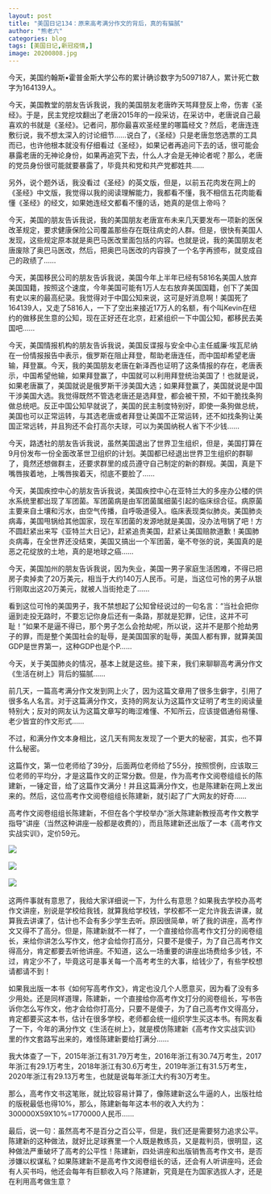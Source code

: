 ```yaml
---
layout: post
title: "美国日记134：原来高考满分作文的背后，真的有猫腻"
author: "熊老六"
categories: blog
tags: [美国日记,新冠疫情,]
image: 20200808.jpg
---
```

​​​​​​​​​​​​​​​​​​​​今天，美国约翰斯•霍普金斯大学公布的累计确诊数字为5097187人，累计死亡数字为164139人。

今天，美国教堂的朋友告诉我说，我的美国朋友老唐昨天骂拜登反上帝，伤害《圣经》。于是，民主党挖坟翻出了老唐2015年的一段采访，在采访中，老唐说自己最喜欢的书就是《圣经》。记者问，那你最喜欢圣经里的哪篇经文？然后，老唐连连敷衍说，我不想太深入的讨论细节……说白了，《圣经》只是老唐忽悠选票的工具而已，也许他根本就没有仔细看过《圣经》，如果记者再追问下去的话，很可能会暴露老唐的无神论身份，如果再追究下去，什么人才会是无神论者呢？那么，老唐的党员身份很可能就要暴露了，毕竟共和党和共产党都姓共……

另外，说个题外话，我没看过《圣经》的英文版，但是，以前五花肉发在网上的《圣经》中文版，我觉得以我的阅读理解能力，我都看不懂，我不相信五花肉能看懂《圣经》的经文，如果她连经文都看不懂的话，她真的是信上帝吗？

今天，美国的朋友告诉我说，我的美国朋友老唐宣布未来几天要发布一项新的医保改革规定，要求健康保险公司覆盖那些存在既往病史的人群。但是，很快有美国人发现，这些规定原本就是奥巴马医改里面包括的内容。也就是说，我的美国朋友老唐废除了奥巴马医改，然后，把奥巴马医改的内容换了一个名字再颁布，就变成自己的政绩了……

今天，美国移民公司的朋友告诉我说，美国今年上半年已经有5816名美国人放弃美国国籍，按照这个速度，今年美国可能有1万人左右放弃美国国籍，创下了美国有史以来的最高纪录。我觉得对于中国公知来说，这可是好消息啊！美国死了164139人，又走了5816人，一下了空出来接近17万人的名额，有个叫Kevin在纽约的做移民生意的公知，现在正好还在北京，赶紧组织一下中国公知，都移民去美国吧……

今天，美国情报机构的朋友告诉我说，美国反谍报与安全中心主任威廉·埃瓦尼纳在一份情报报告中表示，俄罗斯在阻止拜登，帮助老唐连任，而中国却希望老唐输，拜登赢。今天，我的美国朋友老唐在新泽西也证明了这条情报的存在，老唐表示，中国希望他输，如果拜登赢了，中国就可以利用拜登统治美国了！也就是说，如果老唐赢了，美国就说是俄罗斯干涉美国大选；如果拜登赢了，美国就说是中国干涉美国大选。我觉得既然不管选老唐还是选拜登，都会被干预，不如干脆找条狗做总统吧。反正中国公知早就说了，美国的民主制度特别好，即使一条狗做总统，美国也可以正常运转，与其选老唐或者拜登让美国不正常运转，还不如找条狗让美国正常远转，并且狗还不会打高尔夫球，可以为美国纳税人省下不少钱……

今天，路透社的朋友告诉我说，虽然美国退出了世界卫生组织，但是，美国打算在9月份发布一份全面改革世卫组织的计划。美国都已经退出世界卫生组织的群聊了，竟然还想做群主，还要求群里的成员遵守自己制定的新的群规。美国，真是下嘴唇挨着地，上嘴唇挨着天，彻底不要脸了……

今天，美国疾控中心的朋友告诉我说，美国疾控中心在亚特兰大的多座办公楼的供水系统里都出现了军团菌。军团菌病是由军团菌属细菌引起的临床综合征。病原菌主要来自土壤和污水，由空气传播，自呼吸道侵入。临床表现类似肺炎。美国肺炎病毒，美国甩锅给其他国家，现在军团菌的发源地就是美国，没办法甩锅了吧！方不圆赶紧出来写《亚特兰大日记》，赶紧追责美国，赶紧让美国赔款道歉！美国肺炎病毒，在全世界还没结束，美国又搞出一个军团菌，毫不夸张的说，美国真的是恶之花绽放的土地，真的是地球之癌……

今天，美国加州的朋友告诉我说，因为失业，美国一男子家庭生活困难，不得已把房子卖掉卖了20万美元，相当于大约140万人民币。可是，当这位可怜的男子从银行刚取出这20万美元，就被人当街抢走了……

看到这位可怜的美国男子，我不禁想起了公知曾经说过的一句名言：“当社会把你逼到走投无路时，不要忘记你身后还有一条路，那就是犯罪，记住，这并不可耻！”如果不是逼不得已，那个男子怎么会抢劫呢，所以说，这并不是那个抢劫男子的罪，而是整个美国社会的耻辱，是美国国家的耻辱，美国人都有罪，就算美国GDP是世界第一，这种GDP也是个P……

今天，关于美国肺炎的情况，基本上就是这些。接下来，我们来聊聊高考满分作文《生活在树上》背后的猫腻……

前几天，一篇高考满分作文发到网上火了，因为这篇文章用了很多生僻字，引用了很多名人名言。对于这篇满分作文，支持的网友认为这篇作文证明了考生的阅读量特别大；反对的网友认为这篇文章写的晦涩难懂、不知所云，应该提倡通俗易懂、老少皆宜的作文形式……

不过，和满分作文本身相比，这几天有网友发现了一个更大的秘密，其实，也不算什么秘密。

这篇作文，第一位老师给了39分，后面两位老师给了55分，按照惯例，应该取三位老师的平均分，才是这篇作文的正常分数。但是，作为高考作文阅卷组组长的陈建新，一锤定音，给了这篇作文满分！并且这篇满分作文，也是陈建新在网上发出来的。然后，这位高考作文阅卷组组长陈建新，就引起了广大网友的好奇……

高考作文阅卷组组长陈建新，不但在各个学校举办“浙大陈建新教授高考作文教学指导”讲座（当然这种讲座一般都是收费的），而且陈建新还出版了一本《高考作文实战实训》，定价59元。

![]({{site.url}}/assets/img/eacedf04ly1ghjso7ea2lj20c808442n.jpg)  

![]({{site.url}}/assets/img/eacedf04ly1ghjso7pqkyj20b407eq7e.jpg)  

![]({{site.url}}/assets/img/eacedf04ly1ghjso6ycwnj20c80ka7fr.jpg)  

这两件事就有意思了，我给大家详细说一下，为什么有意思？如果我去学校办高考作文讲座，别说是学校给我钱，就算我给学校钱，学校都不一定允许我去讲课，就算我去讲课了，估计也不会有多少学生去听。原因很简单，听了我的讲座，高考作文又得不了高分。但是，陈建新就不一样了，一个直接给你高考作文打分的阅卷组长，来给你讲怎么写作文，他才会给你打高分，只要不是傻子，为了自己高考作文得高分，肯定都要去听他讲座。不知道，这么一场重要的讲座出场费给多少钱，不过，肯定少不了，毕竟这可是事关每一个高考考生的大事，给钱少了，有些学校想请都请不到！

如果我出版一本书《如何写高考作文》，肯定也没几个人愿意买，因为看了没有多少用处。还是同样道理，陈建新，一个直接给你高考作文打分的阅卷组长，写书告诉你怎么写作文，他才会给你打高分，只要不是傻子，为了自己高考作文得高分，肯定都要买这本书，估计在很多学校，老师都会统一组织学生买这本书。有网友看了一下，今年的满分作文《生活在树上》，就是模仿陈建新《高考作文实战实训》里的作文套路写出来的，难怪陈建新要给打满分……

我大体查了一下，2015年浙江有31.79万考生，2016年浙江有30.74万考生，2017年浙江有29.1万考生，2018年浙江有30.6万考生，2019年浙江有31.5万考生，2020年浙江有29.13万考生，也就是说每年浙江大约有30万考生。

那么，高考作文书这笔账，就比较容易计算了，像陈建新这么牛逼的人，出版社给的版税最低也得10%，那么，陈建新每年这本书的收入大约为：300000X59X10%=1770000人民币……

最后，说一句：虽然高考不是百分之百公平，但是，我们还是需要努力追求公平。陈建新的这种做法，就好比足球赛里一个人既是教练员，又是裁判员，很明显，这种做法严重破坏了高考的公平性！陈建新，四处讲座和出版销售高考作文书，是否涉嫌以权谋私？如果陈建新不是高考作文阅卷组长的话，还会有人听讲座吗，还会有人买书吗，他还会每年有巨额收入吗？陈建新，究竟是在为国家选拔人才，还是在利用高考做生意？​​​
